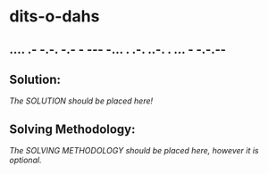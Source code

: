 # dits-o-dahs

## .... .- -.-. -.- - --- -... . .-. ..-. . ... - -.-.--

## Solution:
_The SOLUTION should be placed here!_

## Solving Methodology:
_The SOLVING METHODOLOGY should be placed here, however it is optional._

